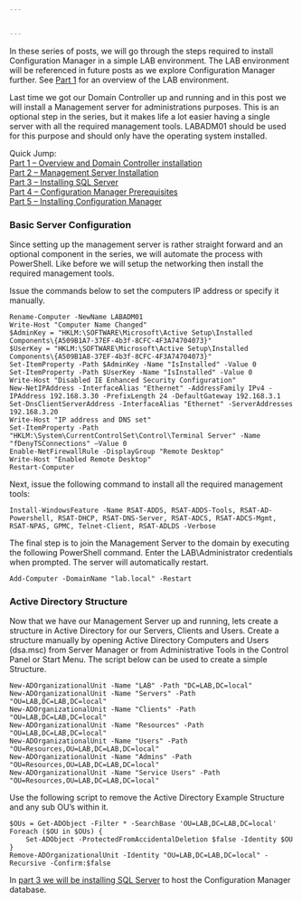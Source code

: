 ```yaml
---


---
```


<p>In these series of posts, we will go through the steps required to install Configuration Manager in a simple LAB environment. The LAB environment will be referenced in future posts as we explore Configuration Manager further. See  <a href="../Creating-A-Configuration-Manager-(SCCM)-LAB-Environment-Part-1-Installing-Active-Directory/Installing-Active-Directory.md">Part 1</a>  for an overview of the LAB environment.</p>
<p>Last time we got our Domain Controller up and running and in this post we will install a Management server for administrations purposes. This is an optional step in the series, but it makes life a lot easier having a single server with all the required management tools. LABADM01 should be used for this purpose and should only have the operating system installed.</p>
<p>Quick Jump:<br>
<a href="../Creating-A-Configuration-Manager-(SCCM)-LAB-Environment-Part-1-Installing-Active-Directory/Installing-Active-Directory.md">Part 1 – Overview and Domain Controller installation</a><br>
<a href="../Creating-A-Configuration-Manager-(SCCM)-LAB-Environment-Part-2-Installing-A-Management-Server/Installing-A-Management-Server.md">Part 2 – Management Server Installation</a><br>
<a href="../Creating-A-Configuration-Manager-(SCCM)-LAB-Environment-Part-3-Installing-SQL-Server/Installing-SQL-Server.md">Part 3 – Installing SQL Server</a><br>
<a href="../Creating-A-Configuration-Manager-(SCCM)-LAB-Environment-Part-4-Configuration-Manager-Prerequisites/Configuration-Manager-Prerequisites.md">Part 4 – Configuration Manager Prerequisites</a><br>
<a href="../Creating-A-Configuration-Manager-(SCCM)-LAB-Environment-Part-5-Installing-Configuration-Manager/Installing-Configuration-Manager.md">Part 5 – Installing Configuration Manager</a></p>
<h3 id="basic-server-configuration">Basic Server Configuration</h3>
<p>Since setting up the management server is rather straight forward and an optional component in the series, we will automate the process with PowerShell. Like before we will setup the networking then install the required management tools.</p>
<p>Issue the commands below to set the computers IP address or specify it manually.</p>
<pre class=" language-powershell"><code class="prism  language-powershell"><span class="token function">Rename-Computer</span> <span class="token operator">-</span>NewName LABADM01
<span class="token function">Write-Host</span> <span class="token string">"Computer Name Changed"</span>
<span class="token variable">$AdminKey</span> = <span class="token string">"HKLM:\SOFTWARE\Microsoft\Active Setup\Installed Components\{A509B1A7-37EF-4b3f-8CFC-4F3A74704073}"</span>
<span class="token variable">$UserKey</span> = <span class="token string">"HKLM:\SOFTWARE\Microsoft\Active Setup\Installed Components\{A509B1A8-37EF-4b3f-8CFC-4F3A74704073}"</span>
<span class="token function">Set-ItemProperty</span> <span class="token operator">-</span>Path <span class="token variable">$AdminKey</span> <span class="token operator">-</span>Name <span class="token string">"IsInstalled"</span> <span class="token operator">-</span>Value 0
<span class="token function">Set-ItemProperty</span> <span class="token operator">-</span>Path <span class="token variable">$UserKey</span> <span class="token operator">-</span>Name <span class="token string">"IsInstalled"</span> <span class="token operator">-</span>Value 0
<span class="token function">Write-Host</span> <span class="token string">"Disabled IE Enhanced Security Configuration"</span>
New<span class="token operator">-</span>NetIPAddress <span class="token operator">-</span>InterfaceAlias <span class="token string">"Ethernet"</span> <span class="token operator">-</span>AddressFamily IPv4 <span class="token operator">-</span>IPAddress 192<span class="token punctuation">.</span>168<span class="token punctuation">.</span>3<span class="token punctuation">.</span>30 <span class="token operator">-</span>PrefixLength 24 <span class="token operator">-</span>DefaultGateway 192<span class="token punctuation">.</span>168<span class="token punctuation">.</span>3<span class="token punctuation">.</span>1
<span class="token function">Set</span><span class="token operator">-</span>DnsClientServerAddress <span class="token operator">-</span>InterfaceAlias <span class="token string">"Ethernet"</span> <span class="token operator">-</span>ServerAddresses 192<span class="token punctuation">.</span>168<span class="token punctuation">.</span>3<span class="token punctuation">.</span>20
<span class="token function">Write-Host</span> <span class="token string">"IP address and DNS set"</span>
<span class="token function">Set-ItemProperty</span> <span class="token operator">-</span>Path <span class="token string">"HKLM:\System\CurrentControlSet\Control\Terminal Server"</span> <span class="token operator">-</span>Name <span class="token string">"fDenyTSConnections"</span> –Value 0
Enable<span class="token operator">-</span>NetFirewallRule <span class="token operator">-</span>DisplayGroup <span class="token string">"Remote Desktop"</span>
<span class="token function">Write-Host</span> <span class="token string">"Enabled Remote Desktop"</span>
<span class="token function">Restart-Computer</span>
</code></pre>
<p>Next, issue the following command to install all the required management tools:</p>
<pre class=" language-powershell"><code class="prism  language-powershell">Install<span class="token operator">-</span>WindowsFeature <span class="token operator">-</span>Name RSAT<span class="token operator">-</span>ADDS<span class="token punctuation">,</span> RSAT<span class="token operator">-</span>ADDS<span class="token operator">-</span>Tools<span class="token punctuation">,</span> RSAT<span class="token operator">-</span>AD<span class="token operator">-</span>Powershell<span class="token punctuation">,</span> RSAT<span class="token operator">-</span>DHCP<span class="token punctuation">,</span> RSAT<span class="token operator">-</span>DNS<span class="token operator">-</span>Server<span class="token punctuation">,</span> RSAT<span class="token operator">-</span>ADCS<span class="token punctuation">,</span> RSAT<span class="token operator">-</span>ADCS<span class="token operator">-</span>Mgmt<span class="token punctuation">,</span> RSAT<span class="token operator">-</span>NPAS<span class="token punctuation">,</span> GPMC<span class="token punctuation">,</span> Telnet<span class="token operator">-</span>Client<span class="token punctuation">,</span> RSAT<span class="token operator">-</span>ADLDS <span class="token operator">-</span>Verbose
</code></pre>
<p>The final step is to join the Management Server to the domain by executing the following PowerShell command. Enter the LAB\Administrator credentials when prompted. The server will automatically restart.</p>
<pre class=" language-powershell"><code class="prism  language-powershell"><span class="token function">Add-Computer</span> <span class="token operator">-</span>DomainName <span class="token string">"lab.local"</span> <span class="token operator">-</span>Restart
</code></pre>
<h3 id="active-directory-structure">Active Directory Structure</h3>
<p>Now that we have our Management Server up and running, lets create a structure in Active Directory for our Servers, Clients and Users. Create a structure manually by opening Active Directory Computers and Users (dsa.msc) from Server Manager or from Administrative Tools in the Control Panel or Start Menu. The script below can be used to create a simple Structure.</p>
<pre class=" language-powershell"><code class="prism  language-powershell">New<span class="token operator">-</span>ADOrganizationalUnit <span class="token operator">-</span>Name <span class="token string">"LAB"</span> <span class="token operator">-</span>Path <span class="token string">"DC=LAB,DC=local"</span>
New<span class="token operator">-</span>ADOrganizationalUnit <span class="token operator">-</span>Name <span class="token string">"Servers"</span> <span class="token operator">-</span>Path <span class="token string">"OU=LAB,DC=LAB,DC=local"</span>
New<span class="token operator">-</span>ADOrganizationalUnit <span class="token operator">-</span>Name <span class="token string">"Clients"</span> <span class="token operator">-</span>Path <span class="token string">"OU=LAB,DC=LAB,DC=local"</span>
New<span class="token operator">-</span>ADOrganizationalUnit <span class="token operator">-</span>Name <span class="token string">"Resources"</span> <span class="token operator">-</span>Path <span class="token string">"OU=LAB,DC=LAB,DC=local"</span>
New<span class="token operator">-</span>ADOrganizationalUnit <span class="token operator">-</span>Name <span class="token string">"Users"</span> <span class="token operator">-</span>Path <span class="token string">"OU=Resources,OU=LAB,DC=LAB,DC=local"</span>
New<span class="token operator">-</span>ADOrganizationalUnit <span class="token operator">-</span>Name <span class="token string">"Admins"</span> <span class="token operator">-</span>Path <span class="token string">"OU=Resources,OU=LAB,DC=LAB,DC=local"</span>
New<span class="token operator">-</span>ADOrganizationalUnit <span class="token operator">-</span>Name <span class="token string">"Service Users"</span> <span class="token operator">-</span>Path <span class="token string">"OU=Resources,OU=LAB,DC=LAB,DC=local"</span>
</code></pre>
<p>Use the following script to remove the Active Directory Example Structure and any sub OU’s within it.</p>
<pre class=" language-powershell"><code class="prism  language-powershell"><span class="token variable">$OUs</span> = Get<span class="token operator">-</span>ADObject <span class="token operator">-</span><span class="token keyword">Filter</span> <span class="token operator">*</span> <span class="token operator">-</span>SearchBase <span class="token string">'OU=LAB,DC=LAB,DC=local'</span> 
<span class="token keyword">Foreach</span> <span class="token punctuation">(</span><span class="token variable">$OU</span> in <span class="token variable">$OUs</span><span class="token punctuation">)</span> <span class="token punctuation">{</span>
    <span class="token function">Set</span><span class="token operator">-</span>ADObject <span class="token operator">-</span>ProtectedFromAccidentalDeletion <span class="token boolean">$false</span> <span class="token operator">-</span>Identity <span class="token variable">$OU</span>
<span class="token punctuation">}</span>
Remove<span class="token operator">-</span>ADOrganizationalUnit <span class="token operator">-</span>Identity <span class="token string">"OU=LAB,DC=LAB,DC=local"</span> <span class="token operator">-</span>Recursive <span class="token operator">-</span>Confirm:<span class="token boolean">$false</span>
</code></pre>
<p>In  <a href="../Creating-A-Configuration-Manager-(SCCM)-LAB-Environment-Part-3-Installing-SQL-Server/Installing-SQL-Server.md">part 3 we will be installing SQL Server</a>  to host the Configuration Manager database.</p>

